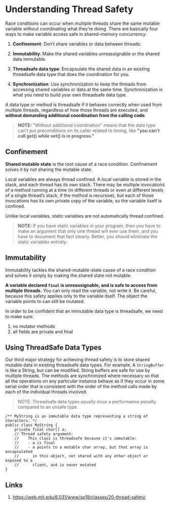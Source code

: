 # Understanding Thread Safety

Race conditions can occur when multiple threads share the same mutable variable without coordinating what they’re doing. There are basically four ways to make variable access safe in shared-memory concurrency:

1. **Confinement**: Don’t share variables or data between threads.

2. **Immutability**: Make the shared variables unreassignable or the shared data immutable.

3. **Threadsafe data type**: Encapsulate the shared data in an existing threadsafe data type that does the coordination for you.

4. **Synchronization**: Use synchronization to keep the threads from accessing shared variables or data at the same time. Synchronization is what you need to build your own threadsafe data type.

A data type or method is threadsafe if it behaves correctly when used from multiple threads, regardless of how those threads are executed, and **without demanding additional coordination from the calling code**.

> **NOTE:** "Without additional coordination" means that the data type can’t put preconditions on its caller related to timing, like **"you can't call get() while set() is in progress."**

## Confinement

**Shared mutable state** is the root cause of a race condition. Confinement solves it by not sharing the mutable state.

Local variables are always thread confined. A local variable is stored in the stack, and each thread has its own stack. There may be multiple invocations of a method running at a time (in different threads or even at different levels of a single thread’s stack, if the method is recursive), but each of those invocations has its own private copy of the variable, so the variable itself is confined.

Unlike local variables, static variables are not automatically thread confined.

> **NOTE:** If you have static variables in your program, then you have to make an argument that only one thread will ever use them, and you have to document that fact clearly. Better, you should eliminate the static variables entirely.

## Immutability

Immutability tackles the shared-mutable-state cause of a race condition and solves it simply by making the shared state not mutable.

**A variable declared `final` is unreassignable, and is safe to access from multiple threads.** You can only read the variable, not write it. Be careful, because this safety applies only to the variable itself. The object the variable points to can still be mutated.

In order to be confident that an immutable data type is threadsafe, we need to make sure:

1. no mutator methods
2. all fields are private and final

## Using ThreadSafe Data Types

Our third major strategy for achieving thread safety is to store shared mutable data in existing threadsafe data types. For example, A `StringBuffer` is like a String, but can be modified. String buffers are safe for use by multiple threads. The methods are synchronized where necessary so that all the operations on any particular instance behave as if they occur in some serial order that is consistent with the order of the method calls made by each of the individual threads involved.

> NOTE: Threadsafe data types usually incur a performance penalty compared to an unsafe type.

```
/** MyString is an immutable data type representing a string of characters. */
public class MyString {
    private final char[] a;
    // Thread safety argument:
    //    This class is threadsafe because it's immutable:
    //    - a is final
    //    - a points to a mutable char array, but that array is encapsulated
    //      in this object, not shared with any other object or exposed to a
    //      client, and is never mutated
}
```

## Links

1. https://web.mit.edu/6.031/www/sp19/classes/20-thread-safety/
